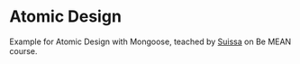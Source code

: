 # Atomic Design

Example for Atomic Design with Mongoose, teached by [Suissa](http://github.com/suissa) on Be MEAN
course. 
